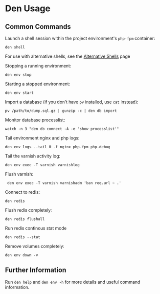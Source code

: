 # Den Usage

## Common Commands

Launch a shell session within the project environment's `php-fpm` container:

    den shell

For use with alternative shells, see the
[Alternative Shells](configuration/alternative-shells.md) page

Stopping a running environment:

    den env stop

Starting a stopped environment:

    den env start

Import a database (if you don't have `pv` installed, use `cat` instead):

    pv /path/to/dump.sql.gz | gunzip -c | den db import

Monitor database processlist:

    watch -n 3 "den db connect -A -e 'show processlist'"

Tail environment nginx and php logs:

    den env logs --tail 0 -f nginx php-fpm php-debug

Tail the varnish activity log:

    den env exec -T varnish varnishlog

Flush varnish:

     den env exec -T varnish varnishadm 'ban req.url ~ .' 

Connect to redis:

    den redis

Flush redis completely:

    den redis flushall

Run redis continous stat mode

    den redis --stat

Remove volumes completely:

    den env down -v

## Further Information

Run `den help` and `den env -h` for more details and useful command information.
